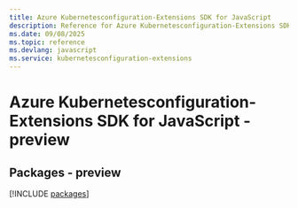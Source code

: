 ```yaml
---
title: Azure Kubernetesconfiguration-Extensions SDK for JavaScript
description: Reference for Azure Kubernetesconfiguration-Extensions SDK for JavaScript
ms.date: 09/08/2025
ms.topic: reference
ms.devlang: javascript
ms.service: kubernetesconfiguration-extensions
---
```

# Azure Kubernetesconfiguration-Extensions SDK for JavaScript - preview
## Packages - preview
[!INCLUDE [packages](kubernetesconfiguration-extensions-index.md)]